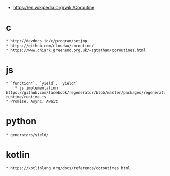 * https://en.wikipedia.org/wiki/Coroutine

# c
	* http://devdocs.io/c/program/setjmp
	* https://github.com/cloudwu/coroutine/
	* https://www.chiark.greenend.org.uk/~sgtatham/coroutines.html

# js
	* `function*`, `yield`, `yield*`
		* js implementation https://github.com/facebook/regenerator/blob/master/packages/regenerator-runtime/runtime.js
	* Promise, Async, Await

# python
	* generators/yield/

# kotlin
	* https://kotlinlang.org/docs/reference/coroutines.html

